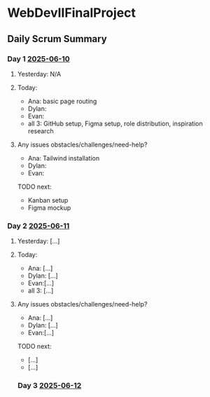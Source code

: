 # WebDevIIFinalProject
## Daily Scrum Summary

### Day 1 <ins>2025-06-10</ins>
1) Yesterday: N/A 
2) Today: 
    - Ana: basic page routing
    - Dylan: 
    - Evan:
    - all 3: GitHub setup, Figma setup, role distribution, inspiration research
3) Any issues obstacles/challenges/need-help? 
    - Ana: Tailwind installation
    - Dylan: 
    - Evan:

    TODO next:
    - Kanban setup 
    - Figma mockup

### Day 2 <ins>2025-06-11</ins>

1) Yesterday: [...]
2) Today: 
    - Ana: [...]
    - Dylan: [...]
    - Evan:[...]
    - all 3: [...]
3) Any issues obstacles/challenges/need-help? 
    - Ana: [...]
    - Dylan: [...]
    - Evan:[...]

    TODO next:
    - [...]
    - [...]

    ### Day 3 <ins>2025-06-12</ins>




